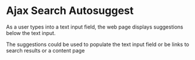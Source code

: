 # Ajax Search Autosuggest

As a user types into a text input field, the web page displays suggestions below the text input.

The suggestions could be used to populate the text input field or be links to search results or a content page

